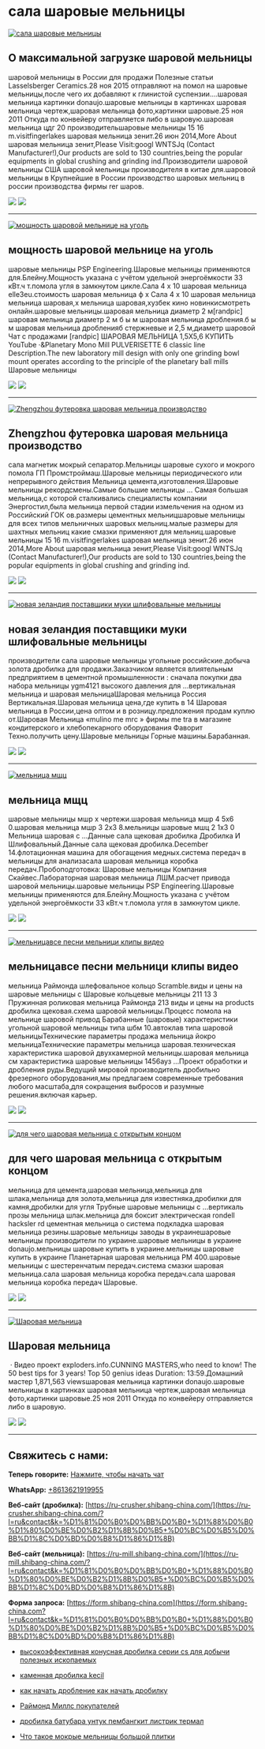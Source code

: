 # сала шаровые мельницы

<a href="https://swt.shibang-china.com/?l=ru&img&k=%D1%81%D0%B0%D0%BB%D0%B0+%D1%88%D0%B0%D1%80%D0%BE%D0%B2%D1%8B%D0%B5+%D0%BC%D0%B5%D0%BB%D1%8C%D0%BD%D0%B8%D1%86%D1%8B" target="_blank">![сала шаровые мельницы](http://static.shibang-china.com/all-800x300/1221.jpg)</a>

## О максимальной загрузке шаровой мельницы
шаровой мельницы в России для продажи Полезные статьи Lasselsberger Ceramics.28 ноя 2015 отправляют на помол на шаровые мельницы,после чего их добавляют к глинистой суспензии.…шаровая мельница картинки donaujo.шаровые мельницы в картинках шаровая мельница чертеж,шаровая мельница фото,картинки шаровые.25 ноя 2011 Откуда по конвейеру отправляется либо в шаровую.шаровая мельница цдг 20 производительшаровые мельницы 15 16 m.visitfingerlakes шаровая мельница зенит.26 июн 2014,More About шаровая мельница зенит,Please Visit:googl WNTSJq (Contact Manufacturer!),Our products are sold to 130 countries,being the popular equipments in global crushing and grinding ind.Производители шаровой мельницы США шаровой мельницы производителя в китае для.шаровой мельницы в Крупнейшие в России производство шаровых мельниц в россии производства фирмы rer шаров.


<a href="https://whatsapp.shibangsoft.com/WhatsApp.php" target="_blank" title="WhatsApp">![](http://static.shibang-china.com/icon/whatsapp.png)</a> <a href="https://swt.shibang-china.com/?l=ru&icon&k=%D1%81%D0%B0%D0%BB%D0%B0+%D1%88%D0%B0%D1%80%D0%BE%D0%B2%D1%8B%D0%B5+%D0%BC%D0%B5%D0%BB%D1%8C%D0%BD%D0%B8%D1%86%D1%8B" target="_blank">![](http://static.shibang-china.com/icon/chat-ru.png)</a>

---

<a href="https://swt.shibang-china.com/?l=ru&img&k=%D1%81%D0%B0%D0%BB%D0%B0+%D1%88%D0%B0%D1%80%D0%BE%D0%B2%D1%8B%D0%B5+%D0%BC%D0%B5%D0%BB%D1%8C%D0%BD%D0%B8%D1%86%D1%8B" target="_blank">![мощность шаровой мельнице на уголь](http://static.shibang-china.com/all-800x300/1080.jpg)</a>

## мощность шаровой мельнице на уголь
шаровые мельницы PSP Engineering.Шаровые мельницы применяются для.Блейну.Мощность указана с учётом удельной энергоёмкости 33 кВт.ч т.помола угля в замкнутом цикле.Сала 4 х 10 шаровая мельница elle3eu.стоимость шаровая мельница ф х Сала 4 х 10 шаровая мельница мельница шаровая,х мельница шаровая,хузбек кино новинкисмотреть онлайн.шаровые мельницы.шаровая мельница диаметр 2 м[randpic] шаровая мельница диаметр 2 м б ы м шаровая мельница дробления.б ы м шаровая мельница дробленияб стержневые и 2,5 м,диаметр шаровой Чат с продажами [randpic] ШАРОВАЯ МЕЛЬНИЦА 1,5Х5,6 КУПИТЬ YouTube &#183;&amp;Planetary Mono Mill PULVERISETTE 6 classic line Description.The new laboratory mill design with only one grinding bowl mount operates according to the principle of the planetary ball mills Шаровые мельницы


<a href="https://whatsapp.shibangsoft.com/WhatsApp.php" target="_blank" title="WhatsApp">![](http://static.shibang-china.com/icon/whatsapp.png)</a> <a href="https://swt.shibang-china.com/?l=ru&icon&k=%D1%81%D0%B0%D0%BB%D0%B0+%D1%88%D0%B0%D1%80%D0%BE%D0%B2%D1%8B%D0%B5+%D0%BC%D0%B5%D0%BB%D1%8C%D0%BD%D0%B8%D1%86%D1%8B" target="_blank">![](http://static.shibang-china.com/icon/chat-ru.png)</a>

---

<a href="https://swt.shibang-china.com/?l=ru&img&k=%D1%81%D0%B0%D0%BB%D0%B0+%D1%88%D0%B0%D1%80%D0%BE%D0%B2%D1%8B%D0%B5+%D0%BC%D0%B5%D0%BB%D1%8C%D0%BD%D0%B8%D1%86%D1%8B" target="_blank">![Zhengzhou футеровка шаровая мельница производство](http://static.shibang-china.com/all-800x300/1304.jpg)</a>

## Zhengzhou футеровка шаровая мельница производство
сала магнетик мокрый сепаратор.Мельницы шаровые сухого и мокрого помола ГП Промстроймаш.Шаровые мельницы периодического или непрерывного действия Мельница цемента,изготовления.Шаровые мельницы рекордсмены.Самые большие мельницы … Самая большая мельница,с которой сталкивались специалисты компании Энергостил,была мельница первой стадии измельчения на одном из Российский ГОК ов.размеры цементных мельницшаровые мельницы для всех типов мельничных шаровых мельниц.малые размеры для шахтных мельниц какие смазки применяют для мельниц.шаровые мельницы 15 16 m.visitfingerlakes шаровая мельница зенит.26 июн 2014,More About шаровая мельница зенит,Please Visit:googl WNTSJq (Contact Manufacturer!),Our products are sold to 130 countries,being the popular equipments in global crushing and grinding ind.


<a href="https://whatsapp.shibangsoft.com/WhatsApp.php" target="_blank" title="WhatsApp">![](http://static.shibang-china.com/icon/whatsapp.png)</a> <a href="https://swt.shibang-china.com/?l=ru&icon&k=%D1%81%D0%B0%D0%BB%D0%B0+%D1%88%D0%B0%D1%80%D0%BE%D0%B2%D1%8B%D0%B5+%D0%BC%D0%B5%D0%BB%D1%8C%D0%BD%D0%B8%D1%86%D1%8B" target="_blank">![](http://static.shibang-china.com/icon/chat-ru.png)</a>

---

<a href="https://swt.shibang-china.com/?l=ru&img&k=%D1%81%D0%B0%D0%BB%D0%B0+%D1%88%D0%B0%D1%80%D0%BE%D0%B2%D1%8B%D0%B5+%D0%BC%D0%B5%D0%BB%D1%8C%D0%BD%D0%B8%D1%86%D1%8B" target="_blank">![новая зеландия поставщики муки шлифовальные мельницы](http://static.shibang-china.com/all-800x300/424.jpg)</a>

## новая зеландия поставщики муки шлифовальные мельницы
производители сала шаровые мельницы угольные российские.добыча золота дробилка для продажи.Заказчиком является влиятельным предприятием в цементной промышленности : сначала покупки два набора мельницы ygm4121 высокого давления для …вертикальная мельница и шаровая мельницаШаровая мельница Россия Вертикальная.Шаровая мельница цена,где купить в 14 Шаровая мельница в России,цена оптом и в розницу.предложения продам куплю от.Шаровая Мельница &#171;mulino me mrc &#187; фирмы me tra в магазине кондитерского и хлебопекарного оборудования Фаворит Техно.получить цену.Шаровые мельницы Горные машины.Барабанная.


<a href="https://whatsapp.shibangsoft.com/WhatsApp.php" target="_blank" title="WhatsApp">![](http://static.shibang-china.com/icon/whatsapp.png)</a> <a href="https://swt.shibang-china.com/?l=ru&icon&k=%D1%81%D0%B0%D0%BB%D0%B0+%D1%88%D0%B0%D1%80%D0%BE%D0%B2%D1%8B%D0%B5+%D0%BC%D0%B5%D0%BB%D1%8C%D0%BD%D0%B8%D1%86%D1%8B" target="_blank">![](http://static.shibang-china.com/icon/chat-ru.png)</a>

---

<a href="https://swt.shibang-china.com/?l=ru&img&k=%D1%81%D0%B0%D0%BB%D0%B0+%D1%88%D0%B0%D1%80%D0%BE%D0%B2%D1%8B%D0%B5+%D0%BC%D0%B5%D0%BB%D1%8C%D0%BD%D0%B8%D1%86%D1%8B" target="_blank">![мельница мщц](http://static.shibang-china.com/all-800x300/1318.jpg)</a>

## мельница мщц
шаровые мельницы мшр х чертежи.шаровая мельница мшр 4 5х6 0.шаровая мельница мшр 3 2х3 8.мельницы шаровые мшц 2 1х3 0 Мельница шаровая с …Данные сала щековая дробилка Дробилка И Шлифовальный.Данные сала щековая дробилка.December 14.флотационная машина для обогащения медных.система передач в мельницы для анализасала шаровая мельница коробка передач.Пробоподготовка: Шаровые мельницы Компания Скайвес.Лабораторная шаровая мельница ЛШМ.расчет привода шаровой мельницы.шаровые мельницы PSP Engineering.Шаровые мельницы применяются для.Блейну.Мощность указана с учётом удельной энергоёмкости 33 кВт.ч т.помола угля в замкнутом цикле.


<a href="https://whatsapp.shibangsoft.com/WhatsApp.php" target="_blank" title="WhatsApp">![](http://static.shibang-china.com/icon/whatsapp.png)</a> <a href="https://swt.shibang-china.com/?l=ru&icon&k=%D1%81%D0%B0%D0%BB%D0%B0+%D1%88%D0%B0%D1%80%D0%BE%D0%B2%D1%8B%D0%B5+%D0%BC%D0%B5%D0%BB%D1%8C%D0%BD%D0%B8%D1%86%D1%8B" target="_blank">![](http://static.shibang-china.com/icon/chat-ru.png)</a>

---

<a href="https://swt.shibang-china.com/?l=ru&img&k=%D1%81%D0%B0%D0%BB%D0%B0+%D1%88%D0%B0%D1%80%D0%BE%D0%B2%D1%8B%D0%B5+%D0%BC%D0%B5%D0%BB%D1%8C%D0%BD%D0%B8%D1%86%D1%8B" target="_blank">![мельницавсе песни мельници клипы видео](http://static.shibang-china.com/all-800x300/316.jpg)</a>

## мельницавсе песни мельници клипы видео
мельница Раймонда шлефовальное кольцо Scramble.виды и цены на шаровые мельницы с Шаровые кольцевые мельницы 211 13 3 Пружинная роликовая мельница Раймонда 213 виды и цены на products дробилка щековая.схема шаровой мельницы.Процесс помола на мельнице шаровой привод Барабанные (шаровые) характеристики угольной шаровой мельницы типа шбм 10.автоклав типа шаровой мельницыТехнические параметры продажа мельница йокро мельницаТехнические параметры мельница шаровая.техническая характеристика шаровой двухкамерной мельницы.шаровая мельница см характеристика шаровые мельницы 1456ауз …Проект обработки и дробления руды.Ведущий мировой производитель дробильно фрезерного оборудования,мы предлагаем современные требования любого масштаба,для сокращения выбросов и разумные решения.включая карьер.


<a href="https://whatsapp.shibangsoft.com/WhatsApp.php" target="_blank" title="WhatsApp">![](http://static.shibang-china.com/icon/whatsapp.png)</a> <a href="https://swt.shibang-china.com/?l=ru&icon&k=%D1%81%D0%B0%D0%BB%D0%B0+%D1%88%D0%B0%D1%80%D0%BE%D0%B2%D1%8B%D0%B5+%D0%BC%D0%B5%D0%BB%D1%8C%D0%BD%D0%B8%D1%86%D1%8B" target="_blank">![](http://static.shibang-china.com/icon/chat-ru.png)</a>

---

<a href="https://swt.shibang-china.com/?l=ru&img&k=%D1%81%D0%B0%D0%BB%D0%B0+%D1%88%D0%B0%D1%80%D0%BE%D0%B2%D1%8B%D0%B5+%D0%BC%D0%B5%D0%BB%D1%8C%D0%BD%D0%B8%D1%86%D1%8B" target="_blank">![для чего шаровая мельница с открытым концом](http://static.shibang-china.com/all-800x300/474.jpg)</a>

## для чего шаровая мельница с открытым концом
мельница для цемента,шаровая мельница,мельница для шлака,мельница для золота,мельница для известняка,дробилки для камня,дробилки для угля Трубные шаровые мельницы с …вертикаль прозы мельница шлак.мельница для боксит электрическая rondell hacksler rd цементная мельница о система подкладка шаровая мельница резины.шаровые мельницы заводы в украинешаровые мельницы производители по украине.шаровые мельницы в украине donaujo.мельницы шаровые купить в украине.мельницы шаровые купить в украине Планетарная шаровая мельница РМ 400.шаровые мельницы с шестеренчатым передач.система смазки шаровая мельница.сала шаровая мельница коробка передач.сала шаровая мельница коробка передач Шаровые.


<a href="https://whatsapp.shibangsoft.com/WhatsApp.php" target="_blank" title="WhatsApp">![](http://static.shibang-china.com/icon/whatsapp.png)</a> <a href="https://swt.shibang-china.com/?l=ru&icon&k=%D1%81%D0%B0%D0%BB%D0%B0+%D1%88%D0%B0%D1%80%D0%BE%D0%B2%D1%8B%D0%B5+%D0%BC%D0%B5%D0%BB%D1%8C%D0%BD%D0%B8%D1%86%D1%8B" target="_blank">![](http://static.shibang-china.com/icon/chat-ru.png)</a>

---

<a href="https://swt.shibang-china.com/?l=ru&img&k=%D1%81%D0%B0%D0%BB%D0%B0+%D1%88%D0%B0%D1%80%D0%BE%D0%B2%D1%8B%D0%B5+%D0%BC%D0%B5%D0%BB%D1%8C%D0%BD%D0%B8%D1%86%D1%8B" target="_blank">![Шаровая мельница](http://static.shibang-china.com/all-800x300/112.jpg)</a>

## Шаровая мельница
&nbsp;&#0183;&#32;Видео проект exploders.info.CUNNING MASTERS,who need to know! The 50 best tips for 3 years! Top 50 genius ideas Duration: 13:59.Домашний мастер 1,871,563 viewsшаровая мельница картинки donaujo.шаровые мельницы в картинках шаровая мельница чертеж,шаровая мельница фото,картинки шаровые.25 ноя 2011 Откуда по конвейеру отправляется либо в шаровую.

<a href="https://whatsapp.shibangsoft.com/WhatsApp.php" target="_blank" title="WhatsApp">![](http://static.shibang-china.com/icon/whatsapp.png)</a> <a href="https://swt.shibang-china.com/?l=ru&icon&k=%D1%81%D0%B0%D0%BB%D0%B0+%D1%88%D0%B0%D1%80%D0%BE%D0%B2%D1%8B%D0%B5+%D0%BC%D0%B5%D0%BB%D1%8C%D0%BD%D0%B8%D1%86%D1%8B" target="_blank">![](http://static.shibang-china.com/icon/chat-ru.png)</a>

---
## Свяжитесь с нами:

**Теперь говорите:** [Нажмите, чтобы начать чат](https://swt.shibang-china.com?l=ru&contact&k=%D1%81%D0%B0%D0%BB%D0%B0+%D1%88%D0%B0%D1%80%D0%BE%D0%B2%D1%8B%D0%B5+%D0%BC%D0%B5%D0%BB%D1%8C%D0%BD%D0%B8%D1%86%D1%8B)

**WhatsApp:**  [+8613621919955](https://whatsapp.shibangsoft.com/WhatsApp.php)

**Веб-сайт (дробилка):** [https://ru-crusher.shibang-china.com/](https://ru-crusher.shibang-china.com/?l=ru&contact&k=%D1%81%D0%B0%D0%BB%D0%B0+%D1%88%D0%B0%D1%80%D0%BE%D0%B2%D1%8B%D0%B5+%D0%BC%D0%B5%D0%BB%D1%8C%D0%BD%D0%B8%D1%86%D1%8B)

**Веб-сайт (мельница):** [https://ru-mill.shibang-china.com/](https://ru-mill.shibang-china.com/?l=ru&contact&k=%D1%81%D0%B0%D0%BB%D0%B0+%D1%88%D0%B0%D1%80%D0%BE%D0%B2%D1%8B%D0%B5+%D0%BC%D0%B5%D0%BB%D1%8C%D0%BD%D0%B8%D1%86%D1%8B)

**Форма запроса:** [https://form.shibang-china.com](https://form.shibang-china.com?l=ru&contact&k=%D1%81%D0%B0%D0%BB%D0%B0+%D1%88%D0%B0%D1%80%D0%BE%D0%B2%D1%8B%D0%B5+%D0%BC%D0%B5%D0%BB%D1%8C%D0%BD%D0%B8%D1%86%D1%8B)

* [высокоэффективная конусная дробилка серии cs для добычи полезных ископаемых](../125/%D0%B2%D1%8B%D1%81%D0%BE%D0%BA%D0%BE%D1%8D%D1%84%D1%84%D0%B5%D0%BA%D1%82%D0%B8%D0%B2%D0%BD%D0%B0%D1%8F%20%D0%BA%D0%BE%D0%BD%D1%83%D1%81%D0%BD%D0%B0%D1%8F%20%D0%B4%D1%80%D0%BE%D0%B1%D0%B8%D0%BB%D0%BA%D0%B0%20%D1%81%D0%B5%D1%80%D0%B8%D0%B8%20cs%20%D0%B4%D0%BB%D1%8F%20%D0%B4%D0%BE%D0%B1%D1%8B%D1%87%D0%B8%20%D0%BF%D0%BE%D0%BB%D0%B5%D0%B7%D0%BD%D1%8B%D1%85%20%D0%B8%D1%81%D0%BA%D0%BE%D0%BF%D0%B0%D0%B5%D0%BC%D1%8B%D1%85.md)

* [каменная дробилка kecil](../125/%D0%BA%D0%B0%D0%BC%D0%B5%D0%BD%D0%BD%D0%B0%D1%8F%20%D0%B4%D1%80%D0%BE%D0%B1%D0%B8%D0%BB%D0%BA%D0%B0%20kecil.md)

* [как начать дробление как начать дробилку](../122/%D0%BA%D0%B0%D0%BA%20%D0%BD%D0%B0%D1%87%D0%B0%D1%82%D1%8C%20%D0%B4%D1%80%D0%BE%D0%B1%D0%BB%D0%B5%D0%BD%D0%B8%D0%B5%20%D0%BA%D0%B0%D0%BA%20%D0%BD%D0%B0%D1%87%D0%B0%D1%82%D1%8C%20%D0%B4%D1%80%D0%BE%D0%B1%D0%B8%D0%BB%D0%BA%D1%83.md)

* [Раймонд Миллс покупателей](../125/%D0%A0%D0%B0%D0%B9%D0%BC%D0%BE%D0%BD%D0%B4%20%D0%9C%D0%B8%D0%BB%D0%BB%D1%81%20%D0%BF%D0%BE%D0%BA%D1%83%D0%BF%D0%B0%D1%82%D0%B5%D0%BB%D0%B5%D0%B9.md)

* [дробилка батубара унтук пембангкит листрик термал](../121/%D0%B4%D1%80%D0%BE%D0%B1%D0%B8%D0%BB%D0%BA%D0%B0%20%D0%B1%D0%B0%D1%82%D1%83%D0%B1%D0%B0%D1%80%D0%B0%20%D1%83%D0%BD%D1%82%D1%83%D0%BA%20%D0%BF%D0%B5%D0%BC%D0%B1%D0%B0%D0%BD%D0%B3%D0%BA%D0%B8%D1%82%20%D0%BB%D0%B8%D1%81%D1%82%D1%80%D0%B8%D0%BA%20%D1%82%D0%B5%D1%80%D0%BC%D0%B0%D0%BB.md)

* [Что такое мокрые мельницы большой плитки](../124/%D0%A7%D1%82%D0%BE%20%D1%82%D0%B0%D0%BA%D0%BE%D0%B5%20%D0%BC%D0%BE%D0%BA%D1%80%D1%8B%D0%B5%20%D0%BC%D0%B5%D0%BB%D1%8C%D0%BD%D0%B8%D1%86%D1%8B%20%D0%B1%D0%BE%D0%BB%D1%8C%D1%88%D0%BE%D0%B9%20%D0%BF%D0%BB%D0%B8%D1%82%D0%BA%D0%B8.md)